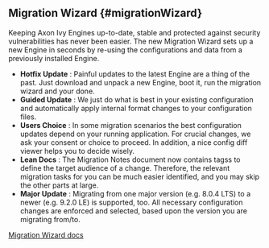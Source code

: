 ## Migration Wizard {#migrationWizard}

Keeping Axon Ivy Engines up-to-date, stable and protected against security vulnerabilities has never been easier. The new Migration Wizard sets up a new Engine in seconds by re-using the configurations and data from a previously installed Engine. 

- __Hotfix Update__ : Painful updates to the latest Engine are a thing of the past. Just download and unpack a new Engine, boot it, run the migration wizard and your done.
- __Guided Update__ : We just do what is best in your existing configuration and automatically apply internal format changes to your configuration files.
- __Users Choice__ : In some migration scenarios the best configuration updates depend on your running application. For crucial changes, we ask your consent or choice to proceed. In addition, a nice config diff viewer helps you to decide wisely.
- __Lean Docs__ : The Migration Notes document now contains tagss to define the target audience of a change. Therefore, the relevant migration tasks for you can be much easier identified, and you may skip the other parts at large.
- __Major Update__ : Migrating from one major version (e.g. 8.0.4 LTS) to a newer (e.g. 9.2.0 LE) is supported, too. All necessary configuration changes are enforced and selected, based upon the version you are migrating from/to.

<div class="short-links">
	<a href="${docBaseUrl}/engine-guide/tool-reference/migration-wizard.html" target="_blank" rel="noopener noreferrer">
		<i class="fas fa-check-circle"></i> Migration Wizard docs
	</a>
</div>
